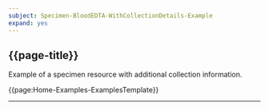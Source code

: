 ```yaml
---
subject: Specimen-BloodEDTA-WithCollectionDetails-Example
expand: yes
---
```



## {{page-title}}

Example of a specimen resource with additional collection information.

{{page:Home-Examples-ExamplesTemplate}}


---